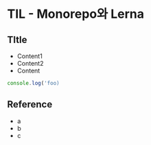 # TIL - Monorepo와 Lerna

## TItle

* Content1
* Content2
* Content

```typescript
console.log('foo)
```

## Reference

* a
* b
* c
